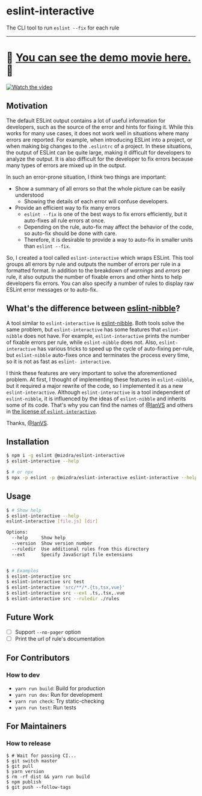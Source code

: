 # eslint-interactive

The CLI tool to run `eslint --fix` for each rule

---

# :eyes: **[You can see the demo movie here.](https://youtu.be/UKrm4v-jdbw)** :eyes:

[![Watch the video](https://img.youtube.com/vi/UKrm4v-jdbw/maxresdefault.jpg)](https://youtu.be/UKrm4v-jdbw)

## Motivation

The default ESLint output contains a lot of useful information for developers, such as the source of the error and hints for fixing it. While this works for many use cases, it does not work well in situations where many errors are reported. For example, when introducing ESLint into a project, or when making big changes to the `.eslintrc` of a project. In these situations, the output of ESLint can be quite large, making it difficult for developers to analyze the output. It is also difficult for the developer to fix errors because many types of errors are mixed up in the output.

In such an error-prone situation, I think two things are important:

- Show a summary of all errors so that the whole picture can be easily understood
  - Showing the details of each error will confuse developers.
- Provide an efficient way to fix many errors
  - `eslint --fix` is one of the best ways to fix errors efficiently, but it auto-fixes all rule errors at once.
  - Depending on the rule, auto-fix may affect the behavior of the code, so auto-fix should be done with care.
  - Therefore, it is desirable to provide a way to auto-fix in smaller units than `eslint --fix`.

So, I created a tool called `eslint-interactive` which wraps ESLint. This tool groups all errors by rule and outputs the number of errors per rule in a formatted format. In addition to the breakdown of _warnings_ and _errors_ per rule, it also outputs the number of fixable errors and other hints to help developers fix errors. You can also specify a number of rules to display raw ESLint error messages or to auto-fix.

## What's the difference between [eslint-nibble](https://github.com/IanVS/eslint-nibble)?

A tool similar to `eslint-interactive` is [eslint-nibble](https://github.com/IanVS/eslint-nibble). Both tools solve the same problem, but `eslint-interactive` has some features that `eslint-nibble` does not have. For example, `eslint-interactive` prints the number of fixable errors per rule, while `eslint-nibble` does not. Also, `eslint-interactive` has various tricks to speed up the cycle of auto-fixing per-rule, but `eslint-nibble` auto-fixes once and terminates the process every time, so it is not as fast as `eslint- interactive`.

I think these features are very important to solve the aforementioned problem. At first, I thought of implementing these features in `eslint-nibble`, but it required a major rewrite of the code, so I implemented it as a new `eslint-interactive`. Although `eslint-interactive` is a tool independent of `eslint-nibble`, it is influenced by the ideas of `eslint-nibble` and inherits some of its code. That's why you can find the names of [@IanVS](https://github.com/IanVS) and others in [the license of `eslint-interactive`](https://github.com/mizdra/eslint-interactive/blob/master/LICENSE).

Thanks, [@IanVS](https://github.com/IanVS).

## Installation

```bash
$ npm i -g eslint @mizdra/eslint-interactive
$ eslint-interactive --help

$ # or npx
$ npx -p eslint -p @mizdra/eslint-interactive eslint-interactive --help
```

## Usage

```bash
$ # Show help
$ eslint-interactive --help
eslint-interactive [file.js] [dir]

Options:
  --help     Show help                                                 [boolean]
  --version  Show version number                                       [boolean]
  --ruledir  Use additional rules from this directory                    [array]
  --ext      Specify JavaScript file extensions                          [array]


$ # Examples
$ eslint-interactive src
$ eslint-interactive src test
$ eslint-interactive 'src/**/*.{ts,tsx,vue}'
$ eslint-interactive src --ext .ts,.tsx,.vue
$ eslint-interactive src --ruledir ./rules
```

## Future Work

- [ ] Support `--no-pager` option
- [ ] Print the url of rule's documentation

## For Contributors

### How to dev

- `yarn run build`: Build for production
- `yarn run dev`: Run for development
- `yarn run check`: Try static-checking
- `yarn run test`: Run tests

## For Maintainers

### How to release

```console
$ # Wait for passing CI...
$ git switch master
$ git pull
$ yarn version
$ rm -rf dist && yarn run build
$ npm publish
$ git push --follow-tags
```
